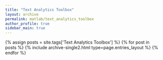 ```yaml
---
title: "Text Analytics Toolbox"
layout: archive
permalink: matlab/text_analytics_toolbox
author_profile: true
sidebar_main: true
---
```



{% assign posts = site.tags['Text Analytics Toolbox'] %}
{% for post in posts %} {% include archive-single2.html type=page.entries_layout %} {% endfor %}